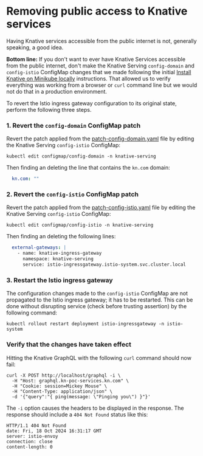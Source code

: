 # Removing public access to Knative services

Having Knative services accessible from the public internet is not, generally speaking, a good idea. 

**Bottom line:** If you don't want to ever have Knative Services accessible from the public internet, don't 
make the Knative Serving `config-domain` and `config-istio` ConfigMap changes that we made following the initial
[Install Knative on Minikube locally](Installation.md) instructions. That allowed us to verify everything was working from
a browser or `curl` command line but we would not do that in a production environment.

To revert the Istio ingress gateway configuration to its original state, perform the following three steps.

### 1. Revert the `config-domain` ConfigMap patch

Revert the patch applied from the [patch-config-domain.yaml](../patch-config-domain.yaml) file by editing 
the Knative Serving `config-istio` ConfigMap:

```shell
kubectl edit configmap/config-domain -n knative-serving
```

Then finding an deleting the line that contains the `kn.com` domain:

```yaml
  kn.com: ""
```

### 2. Revert the `config-istio` ConfigMap patch

Revert the patch applied from the [patch-config-istio.yaml](../patch-config-istio.yaml) file by editing
the Knative Serving `config-istio` ConfigMap:

```shell
kubectl edit configmap/config-istio -n knative-serving
```

Then finding an deleting the following lines:

```yaml
  external-gateways: |
    - name: knative-ingress-gateway
      namespace: knative-serving
      service: istio-ingressgateway.istio-system.svc.cluster.local
```

### 3. Restart the Istio ingress gateway

The configuration changes made to the `config-istio` ConfigMap are not propagated to the Istio ingress gateway;
it has to be restarted. This can be done without disrupting service (check before trusting assertion) by the 
following command:

```shell
kubectl rollout restart deployment istio-ingressgateway -n istio-system
```

### Verify that the changes have taken effect

Hitting the Knative GraphQL with the following `curl` command should now fail:

```shell
curl -X POST http://localhost/graphql -i \
  -H "Host: graphql.kn-poc-services.kn.com" \
  -H "Cookie: session=Mickey Mouse" \
  -H "Content-Type: application/json" \
  -d '{"query":"{ ping(message: \"Pinging you\") }"}'
```

The `-i` option causes the headers to be displayed in the response. The response should include a `404 Not Found` 
status like this:

```text
HTTP/1.1 404 Not Found
date: Fri, 18 Oct 2024 16:31:17 GMT
server: istio-envoy
connection: close
content-length: 0
```